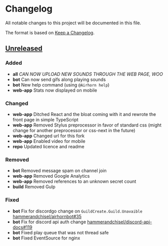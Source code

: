 # Changelog
All notable changes to this project will be documented in this file.

The format is based on [Keep a Changelog](http://keepachangelog.com/en/1.0.0/). 

## [Unreleased]
### Added 
 - **all** *CAN NOW UPLOAD NEW SOUNDS THROUGH THE WEB PAGE, WOO*
 - **bot** Can now send gifs along playing sounds
 - **bot** New help command (using `@Airhorn help`)
 - **web-app** Stats now displayed on mobile
 
### Changed
 - **web-app** Ditched React and the bloat coming with it and rewrote the front page in simple TypeScript
 - **web-app** Removed Stylus preprocessor in favor of standard css (might change for another preprocessor or css-next in the future)
 - **web-app** Changed url for this fork
 - **web-app** Enabled video for mobile
 - **repo** Updated licence and readme
 
### Removed
 - **bot** Removed message spam on channel join
 - **web-app** Removed Google Analytics
 - **web-app** Removed references to an unknown secret count
 - **build** Removed Gulp
 
### Fixed
 - **bot** Fix for discordgo change on `GuildCreate.Guild.Unavaible` [hammerandchisel/airhornbot#35][origin35]
 - **bot** Fix for discord api auth change [hammerandchisel/discord-api-docs#119][dad119]
 - **bot** Fixed play queue that was not thread safe
 - **bot** Fixed EventSource for nginx

 [Unreleased]: https://github.com/hammerandchisel/airhornbot/compare/master...Shywim:master

 [dad119]: https://github.com/hammerandchisel/discord-api-docs/issues/119
 [origin35]: https://github.com/hammerandchisel/airhornbot/issues/35
